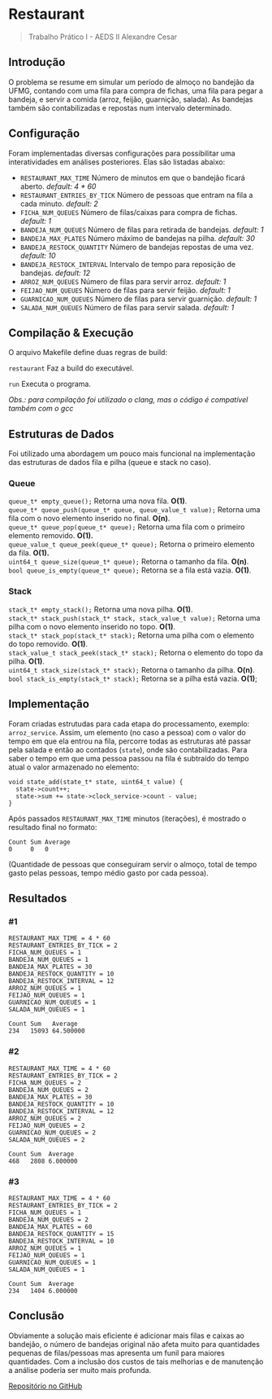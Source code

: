 # Restaurant
> Trabalho Prático I - AEDS II
> Alexandre Cesar



## Introdução

O problema se resume em simular um período de almoço no bandejão da UFMG, contando com uma fila para compra de fichas, uma fila para pegar a bandeja, e servir a comida (arroz, feijão, guarnição, salada). As bandejas também são contabilizadas e repostas num intervalo determinado.

## Configuração

Foram implementadas diversas configurações para possibilitar uma interatividades em análises posteriores. Elas são listadas abaixo:

- `RESTAURANT_MAX_TIME` Número de minutos em que o bandejão ficará aberto. *default: 4 \* 60*
- `RESTAURANT_ENTRIES_BY_TICK` Número de pessoas que entram na fila a cada minuto. *default: 2*
- `FICHA_NUM_QUEUES` Número de filas/caixas para compra de fichas. *default: 1*
- `BANDEJA_NUM_QUEUES` Número de filas para retirada de bandejas. *default: 1*
- `BANDEJA_MAX_PLATES` Número máximo de bandejas na pilha. *default: 30*
- `BANDEJA_RESTOCK_QUANTITY` Número de bandejas repostas de uma vez. *default: 10*
- `BANDEJA_RESTOCK_INTERVAL` Intervalo de tempo para reposição de bandejas. *default: 12*
- `ARROZ_NUM_QUEUES` Número de filas para servir arroz. *default: 1*
- `FEIJAO_NUM_QUEUES` Número de filas para servir feijão. *default: 1*
- `GUARNICAO_NUM_QUEUES` Número de filas para servir guarnição. *default: 1*
- `SALADA_NUM_QUEUES` Número de filas para servir salada. *default: 1*

## Compilação & Execução

O arquivo Makefile define duas regras de build:

`restaurant` Faz a build do executável.

`run` Executa o programa.

*Obs.: para compilação foi utilizado o clang, mas o código é compatível também com o gcc*

## Estruturas de Dados

Foi utilizado uma abordagem um pouco mais funcional na implementação das estruturas de dados fila e pilha (queue e stack no caso).

### Queue

`queue_t* empty_queue();` Retorna uma nova fila. **O(1)**.  
`queue_t* queue_push(queue_t* queue, queue_value_t value);` Retorna uma fila com o novo elemento inserido no final. **O(n)**.  
`queue_t* queue_pop(queue_t* queue);` Retorna uma fila com o primeiro elemento removido. **O(1).**  
`queue_value_t queue_peek(queue_t* queue);` Retorna o primeiro elemento da fila. **O(1).**  
`uint64_t queue_size(queue_t* queue);` Retorna o tamanho da fila. **O(n)**.  
`bool queue_is_empty(queue_t* queue);` Retorna se a fila está vazia. **O(1)**.  

### Stack

`stack_t* empty_stack();` Retorna uma nova pilha. **O(1)**.  
`stack_t* stack_push(stack_t* stack, stack_value_t value);` Retorna uma pilha com o novo elemento inserido no topo. **O(1)**.  
`stack_t* stack_pop(stack_t* stack);` Retorna uma pilha com o elemento do topo removido. **O(1)**.  
`stack_value_t stack_peek(stack_t* stack);` Retorna o elemento do topo da pilha. **O(1)**.  
`uint64_t stack_size(stack_t* stack);` Retorna o tamanho da pilha. **O(n)**.  
`bool stack_is_empty(stack_t* stack);` Retorna se a pilha está vazia. **O(1)**; 
 
## Implementação

Foram criadas estrutudas para cada etapa do processamento, exemplo: `arroz_service`. Assim, um elemento (no caso a pessoa) com o valor do tempo em que ela entrou na fila, percorre todas as estruturas até passar pela salada e então ao contados (`state`), onde são contabilizadas. Para saber o tempo em que uma pessoa passou na fila é subtraído do tempo atual o valor armazenado no elemento:

```
void state_add(state_t* state, uint64_t value) {
  state->count++;
  state->sum += state->clock_service->count - value;
}
```

Após passados `RESTAURANT_MAX_TIME` minutos (iterações), é mostrado o resultado final no formato:

```
Count Sum Average
0     0   0
```

(Quantidade de pessoas que conseguiram servir o almoço, total de tempo gasto pelas pessoas, tempo médio gasto por cada pessoa).

## Resultados

### #1

```
RESTAURANT_MAX_TIME = 4 * 60
RESTAURANT_ENTRIES_BY_TICK = 2
FICHA_NUM_QUEUES = 1
BANDEJA_NUM_QUEUES = 1
BANDEJA_MAX_PLATES = 30
BANDEJA_RESTOCK_QUANTITY = 10
BANDEJA_RESTOCK_INTERVAL = 12
ARROZ_NUM_QUEUES = 1
FEIJAO_NUM_QUEUES = 1
GUARNICAO_NUM_QUEUES = 1
SALADA_NUM_QUEUES = 1
```

```
Count Sum   Average
234   15093 64.500000
```

### #2

```
RESTAURANT_MAX_TIME = 4 * 60
RESTAURANT_ENTRIES_BY_TICK = 2
FICHA_NUM_QUEUES = 2
BANDEJA_NUM_QUEUES = 2
BANDEJA_MAX_PLATES = 30
BANDEJA_RESTOCK_QUANTITY = 10
BANDEJA_RESTOCK_INTERVAL = 12
ARROZ_NUM_QUEUES = 2
FEIJAO_NUM_QUEUES = 2
GUARNICAO_NUM_QUEUES = 2
SALADA_NUM_QUEUES = 2
```

```
Count Sum  Average
468   2808 6.000000
```

### #3

```
RESTAURANT_MAX_TIME = 4 * 60
RESTAURANT_ENTRIES_BY_TICK = 2
FICHA_NUM_QUEUES = 1
BANDEJA_NUM_QUEUES = 2
BANDEJA_MAX_PLATES = 60
BANDEJA_RESTOCK_QUANTITY = 15
BANDEJA_RESTOCK_INTERVAL = 10
ARROZ_NUM_QUEUES = 1
FEIJAO_NUM_QUEUES = 1
GUARNICAO_NUM_QUEUES = 1
SALADA_NUM_QUEUES = 1
```

```
Count Sum  Average
234   1404 6.000000
```

## Conclusão

Obviamente a solução mais eficiente é adicionar mais filas e caixas ao bandejão, o número de bandejas original não afeta muito para quantidades pequenas de filas/pessoas mas apresenta um funil para maiores quantidades. Com a inclusão dos custos de tais melhorias e de manutenção a análise poderia ser muito mais profunda.

[Repositório no GitHub](https://github.com/huijari/restaurant)
